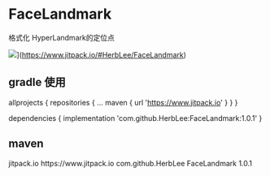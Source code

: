 # FaceLandmark
格式化 HyperLandmark的定位点

![](https://www.jitpack.io/v/HerbLee/FaceLandmark.svg)](https://www.jitpack.io/#HerbLee/FaceLandmark)



## gradle 使用
allprojects {
		repositories {
			...
			maven { url 'https://www.jitpack.io' }
		}
}

dependencies {
	        implementation 'com.github.HerbLee:FaceLandmark:1.0.1'
	}

## maven
<repositories>
		<repository>
		    <id>jitpack.io</id>
		    <url>https://www.jitpack.io</url>
		</repository>
	</repositories>
  
  
  <dependency>
	    <groupId>com.github.HerbLee</groupId>
	    <artifactId>FaceLandmark</artifactId>
	    <version>1.0.1</version>
	</dependency>
  
  
